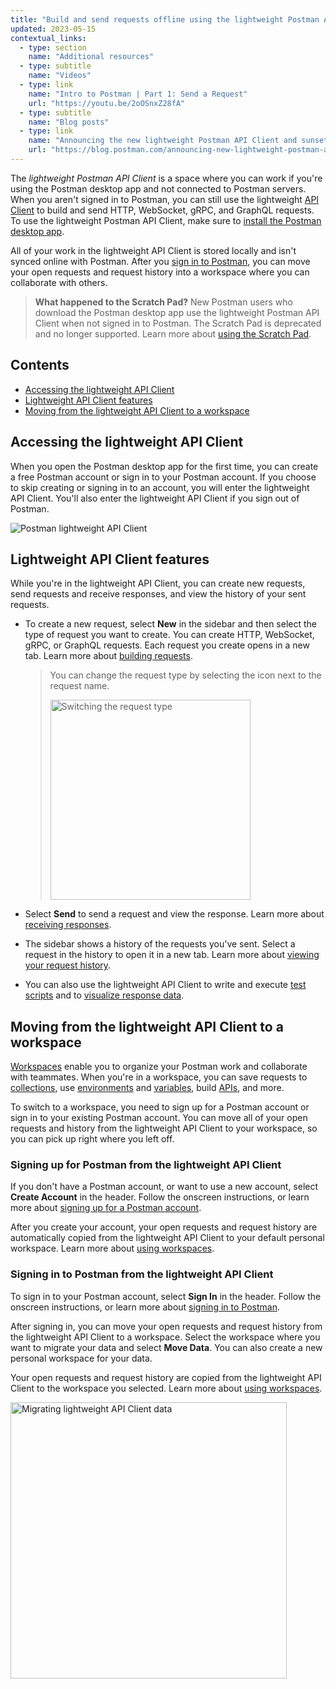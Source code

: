 ```yaml
---
title: "Build and send requests offline using the lightweight Postman API Client"
updated: 2023-05-15
contextual_links:
  - type: section
    name: "Additional resources"
  - type: subtitle
    name: "Videos"
  - type: link
    name: "Intro to Postman | Part 1: Send a Request"
    url: "https://youtu.be/2oOSnxZ28fA"
  - type: subtitle
    name: "Blog posts"
  - type: link
    name: "Announcing the new lightweight Postman API Client and sunsetting Scratch Pad"
    url: "https://blog.postman.com/announcing-new-lightweight-postman-api-client/"
---
```



The _lightweight Postman API Client_ is a space where you can work if you're using the Postman desktop app and not connected to Postman servers. When you aren't signed in to Postman, you can still use the lightweight [API Client](https://www.postman.com/api-platform/api-client/) to build and send HTTP, WebSocket, gRPC, and GraphQL requests. To use the lightweight Postman API Client, make sure to [install the Postman desktop app](/docs/getting-started/installation/installation-and-updates/).

All of your work in the lightweight API Client is stored locally and isn't synced online with Postman. After you [sign in to Postman](/docs/getting-started/installation/postman-account/), you can move your open requests and request history into a workspace where you can collaborate with others.

> **What happened to the Scratch Pad?** New Postman users who download the Postman desktop app use the lightweight Postman API Client when not signed in to Postman. The Scratch Pad is deprecated and no longer supported. Learn more about [using the Scratch Pad](/docs/getting-started/basics/using-scratch-pad/).

## Contents

* [Accessing the lightweight API Client](#accessing-the-lightweight-api-client)
* [Lightweight API Client features](#lightweight-api-client-features)
* [Moving from the lightweight API Client to a workspace](#moving-from-the-lightweight-api-client-to-a-workspace)

## Accessing the lightweight API Client

When you open the Postman desktop app for the first time, you can create a free Postman account or sign in to your Postman account. If you choose to skip creating or signing in to an account, you will enter the lightweight API Client. You'll also enter the lightweight API Client if you sign out of Postman.

<img alt="Postman lightweight API Client" src="https://assets.postman.com/postman-docs/v10/api-client-v10-14.jpg">

## Lightweight API Client features

While you're in the lightweight API Client, you can create new requests, send requests and receive responses, and view the history of your sent requests.

* To create a new request, select **New** in the sidebar and then select the type of request you want to create. You can create HTTP, WebSocket, gRPC, or GraphQL requests. Each request you create opens in a new tab. Learn more about [building requests](/docs/sending-requests/requests/).

    > You can change the request type by selecting the icon next to the request name.
    >
    > <img alt="Switching the request type" src="https://assets.postman.com/postman-docs/v10/api-client-switch-request-type-v10-14.jpg" width="320px">

* Select **Send** to send a request and view the response. Learn more about [receiving responses](/docs/sending-requests/responses/).

* The sidebar shows a history of the requests you've sent. Select a request in the history to open it in a new tab. Learn more about [viewing your request history](/docs/getting-started/basics/navigating-postman/#history).

* You can also use the lightweight API Client to write and execute [test scripts](/docs/writing-scripts/pre-request-scripts/) and to [visualize response data](/docs/sending-requests/visualizer/).

## Moving from the lightweight API Client to a workspace

[Workspaces](/docs/collaborating-in-postman/using-workspaces/managing-workspaces/) enable you to organize your Postman work and collaborate with teammates. When you're in a workspace, you can save requests to [collections](/docs/collections/using-collections/), use [environments](/docs/sending-requests/managing-environments/) and [variables](/docs/sending-requests/variables/), build [APIs](/docs/designing-and-developing-your-api/the-api-workflow/), and more.

To switch to a workspace, you need to sign up for a Postman account or sign in to your existing Postman account. You can move all of your open requests and history from the lightweight API Client to your workspace, so you can pick up right where you left off.

### Signing up for Postman from the lightweight API Client

If you don't have a Postman account, or want to use a new account, select **Create Account** in the header. Follow the onscreen instructions, or learn more about [signing up for a Postman account](/docs/getting-started/installation/postman-account/#signing-up-for-a-postman-account).

After you create your account, your open requests and request history are automatically copied from the lightweight API Client to your default personal workspace. Learn more about [using workspaces](/docs/collaborating-in-postman/using-workspaces/managing-workspaces/).

### Signing in to Postman from the lightweight API Client

To sign in to your Postman account, select **Sign In** in the header. Follow the onscreen instructions, or learn more about [signing in to Postman](/docs/getting-started/installation/postman-account/#signing-in-to-postman).

After signing in, you can move your open requests and request history from the lightweight API Client to a workspace. Select the workspace where you want to migrate your data and select **Move Data**. You can also create a new personal workspace for your data.

Your open requests and request history are copied from the lightweight API Client to the workspace you selected. Learn more about [using workspaces](/docs/collaborating-in-postman/using-workspaces/managing-workspaces/).

<img alt="Migrating lightweight API Client data" src="https://assets.postman.com/postman-docs/v10/api-client-migrate-data-v10-14.jpg" width="442px">
